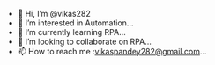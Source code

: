 - 👋 Hi, I’m @vikas282
- 👀 I’m interested in Automation...
- 🌱 I’m currently learning RPA...
- 💞️ I’m looking to collaborate on RPA...
- 📫 How to reach me :vikaspandey282@gmail.com...

<!---
vikas282/vikas282 is a ✨ special ✨ repository because its `README.md` (this file) appears on your GitHub profile.
You can click the Preview link to take a look at your changes.
--->
